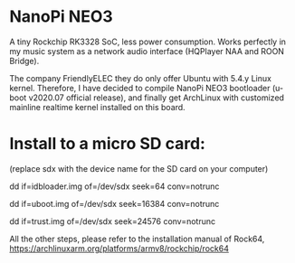 # NanoPi NEO3

A tiny Rockchip RK3328 SoC, less power consumption.
Works perfectly in my music system as a network audio interface (HQPlayer NAA and ROON Bridge).

The company FriendlyELEC they do only offer Ubuntu with 5.4.y Linux kernel. Therefore, I have decided to compile NanoPi NEO3 bootloader (u-boot v2020.07 official release), and finally get ArchLinux with customized mainline realtime kernel installed on this board.
 
# Install to a micro SD card:
(replace sdx with the device name for the SD card on your computer)

dd if=idbloader.img of=/dev/sdx seek=64 conv=notrunc

dd if=uboot.img of=/dev/sdx seek=16384 conv=notrunc

dd if=trust.img of=/dev/sdx seek=24576 conv=notrunc

All the other steps, please refer to the installation manual of Rock64,
https://archlinuxarm.org/platforms/armv8/rockchip/rock64
